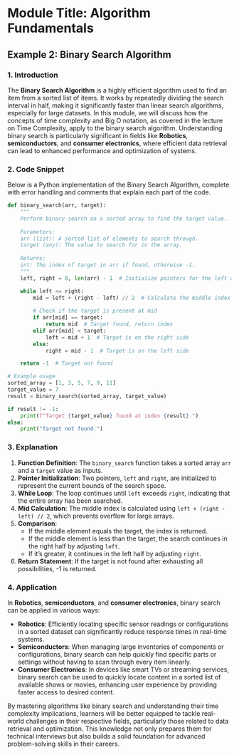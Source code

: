 # Module Title: Algorithm Fundamentals

## Example 2: Binary Search Algorithm

### 1. Introduction
The **Binary Search Algorithm** is a highly efficient algorithm used to find an item from a sorted list of items. It works by repeatedly dividing the search interval in half, making it significantly faster than linear search algorithms, especially for large datasets. In this module, we will discuss how the concepts of time complexity and Big O notation, as covered in the lecture on Time Complexity, apply to the binary search algorithm. Understanding binary search is particularly significant in fields like **Robotics**, **semiconductors**, and **consumer electronics**, where efficient data retrieval can lead to enhanced performance and optimization of systems.

### 2. Code Snippet
Below is a Python implementation of the Binary Search Algorithm, complete with error handling and comments that explain each part of the code.

```python
def binary_search(arr, target):
    """
    Perform binary search on a sorted array to find the target value.
    
    Parameters:
    arr (list): A sorted list of elements to search through.
    target (any): The value to search for in the array.
    
    Returns:
    int: The index of target in arr if found, otherwise -1.
    """
    left, right = 0, len(arr) - 1  # Initialize pointers for the left and right ends of the array

    while left <= right:
        mid = left + (right - left) // 2  # Calculate the middle index to avoid overflow
        
        # Check if the target is present at mid
        if arr[mid] == target:
            return mid  # Target found, return index
        elif arr[mid] < target:
            left = mid + 1  # Target is on the right side
        else:
            right = mid - 1  # Target is on the left side

    return -1  # Target not found

# Example usage
sorted_array = [1, 3, 5, 7, 9, 11]
target_value = 7
result = binary_search(sorted_array, target_value)

if result != -1:
    print(f"Target {target_value} found at index {result}.")
else:
    print("Target not found.")
```

### 3. Explanation
1. **Function Definition**: The `binary_search` function takes a sorted array `arr` and a `target` value as inputs.
2. **Pointer Initialization**: Two pointers, `left` and `right`, are initialized to represent the current bounds of the search space.
3. **While Loop**: The loop continues until `left` exceeds `right`, indicating that the entire array has been searched.
4. **Mid Calculation**: The middle index is calculated using `left + (right - left) // 2`, which prevents overflow for large arrays.
5. **Comparison**:
   - If the middle element equals the target, the index is returned.
   - If the middle element is less than the target, the search continues in the right half by adjusting `left`.
   - If it’s greater, it continues in the left half by adjusting `right`.
6. **Return Statement**: If the target is not found after exhausting all possibilities, -1 is returned.

### 4. Application
In **Robotics**, **semiconductors**, and **consumer electronics**, binary search can be applied in various ways:
- **Robotics**: Efficiently locating specific sensor readings or configurations in a sorted dataset can significantly reduce response times in real-time systems.
- **Semiconductors**: When managing large inventories of components or configurations, binary search can help quickly find specific parts or settings without having to scan through every item linearly.
- **Consumer Electronics**: In devices like smart TVs or streaming services, binary search can be used to quickly locate content in a sorted list of available shows or movies, enhancing user experience by providing faster access to desired content.

By mastering algorithms like binary search and understanding their time complexity implications, learners will be better equipped to tackle real-world challenges in their respective fields, particularly those related to data retrieval and optimization. This knowledge not only prepares them for technical interviews but also builds a solid foundation for advanced problem-solving skills in their careers.
